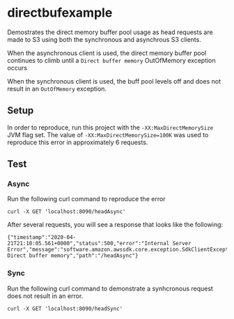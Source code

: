 # directbufexample
Demostrates the direct memory buffer pool usage as head requests are made to S3 using both the synchronous and asynchrous S3 clients.

When the asynchronous client is used, the direct memory buffer pool continues to climb until a `Direct buffer memory` OutOfMemory exception occurs

When the synchronous client is used, the buff pool levels off and does not result in an `OutOfMemory` exception.

## Setup
In order to reproduce, run this project with the `-XX:MaxDirectMemorySize` JVM flag set.  The value of `-XX:MaxDirectMemorySize=100K` was used
to reproduce this error in approximately 6 requests.

## Test
### Async
Run the following curl command to reproduce the error
```
curl -X GET 'localhost:8090/headAsync'
```

After several requests, you will see a response that looks like the following:
```
{"timestamp":"2020-04-21T21:10:05.561+0000","status":500,"error":"Internal Server Error","message":"software.amazon.awssdk.core.exception.SdkClientException: Direct buffer memory","path":"/headAsync"}
```

### Sync
Run the following curl command to demonstrate a synhcronous request does not result in an error.
```
curl -X GET 'localhost:8090/headSync'
```
